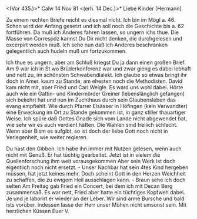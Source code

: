 <(Vor 435.)>* Calw 14 Nov 81
 <(erh. 14 Dec.)>*
Liebe Kinder [Hermann]

Zu einem rechten Briefe reicht es diesmal nicht. Ich bin im Mögl a. 46. Schon wird der Anfang gesetzt und ich soll noch die Geschichte bis a. 62 fortführen. Da muß ich Anderes fahren lassen, so ungern ichs thue. Die Masse von Correspdz kannst Du Dir nicht denken, die durchgelesen und excerpirt werden muß. Ich sehe nun daß ich Anderes beschränken gelegentlich auch hudeln muß um fortzukommen.

Ich thue es ungern, aber am Schluß kriegst Du ja dann einen großen Brief. 
Am 9 war ich in St wo Brüderkonferenz war und zwar gieng es dabei lebhaft und nett zu, im schönsten Schwabendialekt. Ich glaube so etwas bringt ihr doch in Amer. kaum zu Stande, am ehesten noch die Methodisten. David kam nicht mit, aber Fried und Carl Weigle. Es ward uns wohl dabei. Hörte auch wie ein Gattin- und Kindermörder Greiner (lebenslänglich gefangen) sich bekehrt hat und nun im Zuchthaus durch sein Glaubensleben das evang empfiehlt. Wie durch Pfarrer Elsässer in Höfingen (kein Verwandter) eine Erweckung im Ort zu Stande gekommen ist, in ganz stiller thauartiger Weise. Ich spüre daß Gottes Gnade sich vom Lande nicht abgewendet hat, wie sehr wir es auch verdient hätten. Die Wahlen sind freilich schlecht. Wenn aber Bism es aufgibt, so ist doch der liebe Gott noch nicht in Verlegenheit, wie weiter regieren.

Du hast den Gibbon. Ich habe ihn immer mit Nutzen gelesen, wenn auch nicht mit Genuß. Er hat tüchtig gearbeitet. Jetzt ist in vielem die Quellenforschung ihm weit vorausgekommen Aber sein Werk ist doch eigentlich noch nicht ersetzt. - Unser Nachbar hat sein 4tes Kind hergeben müssen, hat jetzt keines mehr. Doch scheint Gott in den Herzen Weichheit zu schaffen, die zu ewigem Heil ausschlagen kann. - Braun sehe ich doch selten Am Freitag gab Fried ein Concert, bei dem ich mit Decan Berg zusammensaß. Es war nett, Fried aber hatte ein tüchtiges Kopfweh dabei. Je und je laborirt er wieder an der Leber. Wir sind arme Bursche und bald ists vorüber. Indessen lasse der Herr unser Mühen nicht umsonst sein. Mit herzlichen Küssen  Euer V.
